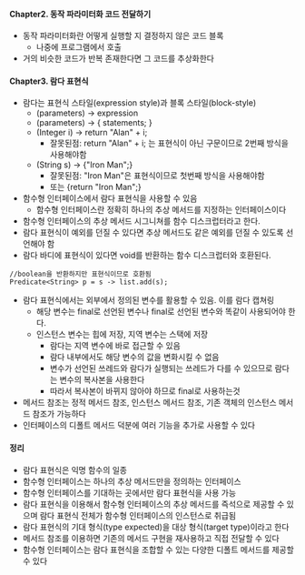 #### Chapter2. 동작 파라미터화 코드 전달하기
- 동작 파라미터화란 어떻게 실행할 지 결정하지 않은 코드 블록
    - 나중에 프로그램에서 호출
- 거의 비슷한 코드가 반복 존재한다면 그 코드를 추상화한다
#### Chapter3. 람다 표현식
- 람다는 표현식 스타일(expression style)과 블록 스타일(block-style)
    - (parameters) -> expression
    - (parameters) -> { statements; }
    - (Integer i) -> return "Alan" + i;
        - 잘못된점: return "Alan" + i; 는 표현식이 아닌 구문이므로 2번째 방식을 사용해야함
    - (String s) -> {"Iron Man";}
        - 잘못된점: "Iron Man"은 표현식이므로 첫번째 방식을 사용해야함
        - 또는 {return "Iron Man";}
- 함수형 인터페이스에서 람다 표현식을 사용할 수 있음
    - 함수형 인터페이스란 정확히 하나의 추상 메서드를 지정하는 인터페이스이다
- 함수형 인터페이스의 추상 메서드 시그니쳐를 함수 디스크럽터라고 한다.
- 람다 표현식이 예외를 던질 수 있다면 추상 메서드도 같은 예외를 던질 수 있도록 선언해야 함
- 람다 바디에 표현식이 있다면 void를 반환하는 함수 디스크럽터와 호환된다.
```
//boolean을 반환하지만 표현식이므로 호환됨
Predicate<String> p = s -> list.add(s);
```
- 람다 표현식에서는 외부에서 정의된 변수를 활용할 수 있음. 이를 람다 캡쳐링
    - 해당 변수는 final로 선언된 변수나 final로 선언된 변수와 똑같이 사용되어야 한다.
    - 인스턴스 변수는 힙에 저장, 지역 변수는 스택에 저장
        - 람다는 지역 변수에 바로 접근할 수 있음
        - 람다 내부에서도 해당 변수의 값을 변화시킬 수 없음
        - 변수가 선언된 쓰레드와 람다가 실행되는 쓰레드가 다를 수 있으므로 람다는 변수의 복사본을 사용한다
        - 따라서 복사본이 바뀌지 않아야 하므로 final로 사용하는것
- 메서드 참조는 정적 메서드 참조, 인스턴스 메서드 참조, 기존 객체의 인스턴스 메서드 참조가 가능하다
- 인터페이스의 디폴트 메서드 덕분에 여러 기능을 추가로 사용할 수 있다
#### 정리
- 람다 표현식은 익명 함수의 일종
- 함수형 인터페이스는 하나의 추상 메서드만을 정의하는 인터페이스
- 함수형 인터페이스를 기대하는 곳에서만 람다 표현식을 사용 가능
- 람다 표현식을 이용해서 함수형 인터페이스의 추상 메서드를 즉석으로 제공할 수 있으며 람다 표현식 전체가 함수형 인터페이스의 인스턴스로 취급됨
- 람다 표현식의 기대 형식(type expected)을 대상 형식(target type)이라고 한다
- 메서드 참조를 이용하면 기존의 메서드 구현을 재사용하고 직접 전달할 수 있다
- 함수형 인터페이스는 람다 표현식을 조합할 수 있는 다양한 디폴트 메서드를 제공할 수 있다

